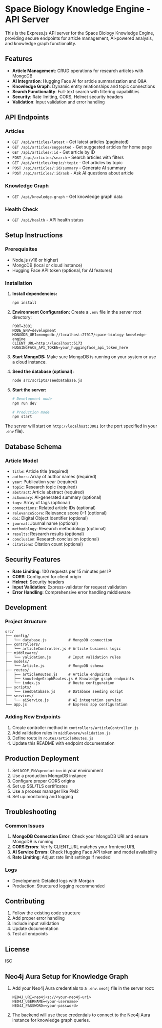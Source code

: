 # Space Biology Knowledge Engine - API Server

This is the Express.js API server for the Space Biology Knowledge Engine, providing secure endpoints for article management, AI-powered analysis, and knowledge graph functionality.

## Features

- **Article Management**: CRUD operations for research articles with MongoDB
- **AI Integration**: Hugging Face AI for article summarization and Q&A
- **Knowledge Graph**: Dynamic entity relationships and topic connections
- **Search Functionality**: Full-text search with filtering capabilities
- **Security**: Rate limiting, CORS, Helmet security headers
- **Validation**: Input validation and error handling

## API Endpoints

### Articles
- `GET /api/articles/latest` - Get latest articles (paginated)
- `GET /api/articles/suggested` - Get suggested articles for home page
- `GET /api/articles/:id` - Get article by ID
- `POST /api/articles/search` - Search articles with filters
- `GET /api/articles/topic/:topic` - Get articles by topic
- `POST /api/articles/:id/summary` - Generate AI summary
- `POST /api/articles/:id/ask` - Ask AI questions about article

### Knowledge Graph
- `GET /api/knowledge-graph` - Get knowledge graph data

### Health Check
- `GET /api/health` - API health status

## Setup Instructions

### Prerequisites
- Node.js (v16 or higher)
- MongoDB (local or cloud instance)
- Hugging Face API token (optional, for AI features)

### Installation

1. **Install dependencies:**
   ```bash
   npm install
   ```

2. **Environment Configuration:**
   Create a `.env` file in the server root directory:
   ```env
   PORT=3001
   NODE_ENV=development
   MONGODB_URI=mongodb://localhost:27017/space-biology-knowledge-engine
   CLIENT_URL=http://localhost:5173
   HUGGINGFACE_API_TOKEN=your_huggingface_api_token_here
   ```

3. **Start MongoDB:**
   Make sure MongoDB is running on your system or use a cloud instance.

4. **Seed the database (optional):**
   ```bash
   node src/scripts/seedDatabase.js
   ```

5. **Start the server:**
   ```bash
   # Development mode
   npm run dev
   
   # Production mode
   npm start
   ```

The server will start on `http://localhost:3001` (or the port specified in your `.env` file).

## Database Schema

### Article Model
- `title`: Article title (required)
- `authors`: Array of author names (required)
- `year`: Publication year (required)
- `topic`: Research topic (required)
- `abstract`: Article abstract (required)
- `aiSummary`: AI-generated summary (optional)
- `tags`: Array of tags (optional)
- `connections`: Related article IDs (optional)
- `relevanceScore`: Relevance score 0-1 (optional)
- `doi`: Digital Object Identifier (optional)
- `journal`: Journal name (optional)
- `methodology`: Research methodology (optional)
- `results`: Research results (optional)
- `conclusion`: Research conclusion (optional)
- `citations`: Citation count (optional)

## Security Features

- **Rate Limiting**: 100 requests per 15 minutes per IP
- **CORS**: Configured for client origin
- **Helmet**: Security headers
- **Input Validation**: Express-validator for request validation
- **Error Handling**: Comprehensive error handling middleware

## Development

### Project Structure
```
src/
├── config/
│   └── database.js          # MongoDB connection
├── controllers/
│   └── articleController.js # Article business logic
├── middleware/
│   └── validation.js        # Input validation rules
├── models/
│   └── Article.js           # MongoDB schema
├── routes/
│   ├── articleRoutes.js     # Article endpoints
│   ├── knowledgeGraphRoutes.js # Knowledge graph endpoints
│   └── index.js             # Route configuration
├── scripts/
│   └── seedDatabase.js      # Database seeding script
├── services/
│   └── aiService.js         # AI integration service
└── app.js                   # Express app configuration
```

### Adding New Endpoints

1. Create controller method in `controllers/articleController.js`
2. Add validation rules in `middleware/validation.js`
3. Define route in `routes/articleRoutes.js`
4. Update this README with endpoint documentation

## Production Deployment

1. Set `NODE_ENV=production` in your environment
2. Use a production MongoDB instance
3. Configure proper CORS origins
4. Set up SSL/TLS certificates
5. Use a process manager like PM2
6. Set up monitoring and logging

## Troubleshooting

### Common Issues

1. **MongoDB Connection Error**: Check your MongoDB URI and ensure MongoDB is running
2. **CORS Errors**: Verify CLIENT_URL matches your frontend URL
3. **AI Service Errors**: Check Hugging Face API token and model availability
4. **Rate Limiting**: Adjust rate limit settings if needed

### Logs
- Development: Detailed logs with Morgan
- Production: Structured logging recommended

## Contributing

1. Follow the existing code structure
2. Add proper error handling
3. Include input validation
4. Update documentation
5. Test all endpoints

## License

ISC

## Neo4j Aura Setup for Knowledge Graph

1. Add your Neo4j Aura credentials to a `.env.neo4j` file in the server root:
   ```env
   NEO4J_URI=neo4j+s://<your-neo4j-uri>
   NEO4J_USERNAME=<your-username>
   NEO4J_PASSWORD=<your-password>
   ```
2. The backend will use these credentials to connect to the Neo4j Aura instance for knowledge graph queries.